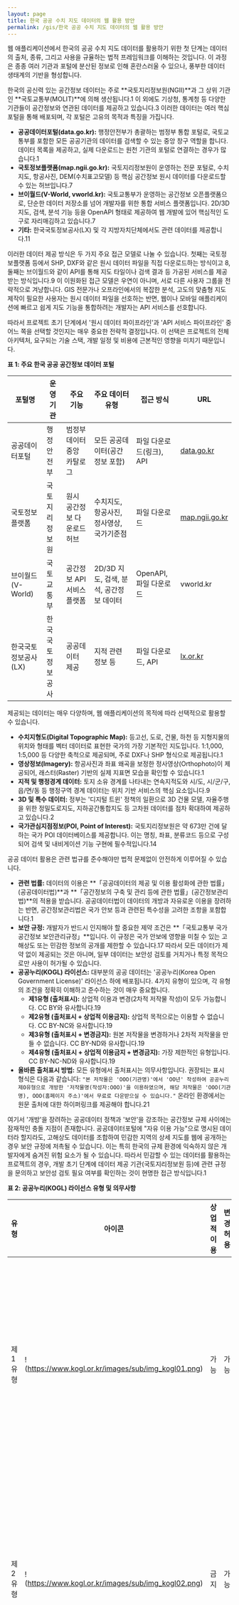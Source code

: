 ```yaml
---
layout: page
title: 한국 공공 수치 지도 데이터의 웹 활용 방안
permalink: /gis/한국 공공 수치 지도 데이터의 웹 활용 방안
---
```



웹 애플리케이션에서 한국의 공공 수치 지도 데이터를 활용하기 위한 첫 단계는 데이터의 출처, 종류, 그리고 사용을 규율하는 법적 프레임워크를 이해하는 것입니다. 이 과정은 종종 여러 기관과 포털에 분산된 정보로 인해 혼란스러울 수 있으나, 풍부한 데이터 생태계의 기반을 형성합니다.


한국의 공신력 있는 공간정보 데이터는 주로 **국토지리정보원(NGII)**과 그 상위 기관인 **국토교통부(MOLIT)**에 의해 생산됩니다.1 이 외에도 기상청, 통계청 등 다양한 기관들이 공간정보와 연관된 데이터를 제공하고 있습니다.3 이러한 데이터는 여러 핵심 포털을 통해 배포되며, 각 포털은 고유의 목적과 특징을 가집니다.

- **공공데이터포털(data.go.kr):** 행정안전부가 총괄하는 범정부 통합 포털로, 국토교통부를 포함한 모든 공공기관의 데이터를 검색할 수 있는 중앙 창구 역할을 합니다. 데이터 목록을 제공하고, 실제 다운로드는 원천 기관의 포털로 연결하는 경우가 많습니다.1
- **국토정보플랫폼(map.ngii.go.kr):** 국토지리정보원이 운영하는 전문 포털로, 수치지도, 항공사진, DEM(수치표고모델) 등 핵심 공간정보 원시 데이터를 다운로드할 수 있는 허브입니다.7
- **브이월드(V-World, vworld.kr):** 국토교통부가 운영하는 공간정보 오픈플랫폼으로, 단순한 데이터 저장소를 넘어 개발자를 위한 통합 서비스 플랫폼입니다. 2D/3D 지도, 검색, 분석 기능 등을 OpenAPI 형태로 제공하여 웹 개발에 있어 핵심적인 도구로 자리매김하고 있습니다.7
- **기타:** 한국국토정보공사(LX) 및 각 지방자치단체에서도 관련 데이터를 제공합니다.11

이러한 데이터 제공 방식은 두 가지 주요 접근 모델로 나눌 수 있습니다. 첫째는 국토정보플랫폼 등에서 SHP, DXF와 같은 원시 데이터 파일을 직접 다운로드하는 방식이고 8, 둘째는 브이월드와 같이 API를 통해 지도 타일이나 검색 결과 등 가공된 서비스를 제공받는 방식입니다.9 이 이원화된 접근 모델은 우연이 아니며, 서로 다른 사용자 그룹을 전략적으로 겨냥합니다. GIS 전문가나 오프라인에서의 복잡한 분석, 고도의 맞춤형 지도 제작이 필요한 사용자는 원시 데이터 파일을 선호하는 반면, 웹이나 모바일 애플리케이션에 빠르고 쉽게 지도 기능을 통합하려는 개발자는 API 서비스를 선호합니다.

따라서 프로젝트 초기 단계에서 '원시 데이터 파이프라인'과 'API 서비스 파이프라인' 중 어느 쪽을 선택할 것인지는 매우 중요한 전략적 결정입니다. 이 선택은 프로젝트의 전체 아키텍처, 요구되는 기술 스택, 개발 일정 및 비용에 근본적인 영향을 미치기 때문입니다.

**표 1: 주요 한국 공공 공간정보 데이터 포털**

| 포털명               | 운영 기관        | 주요 기능                   | 주요 데이터 유형                         | 접근 방식                | URL                                     |
| -------------------- | ---------------- | --------------------------- | ---------------------------------------- | ------------------------ | --------------------------------------- |
| 공공데이터포털       | 행정안전부       | 범정부 데이터 중앙 카탈로그 | 모든 공공데이터(공간정보 포함)           | 파일 다운로드(링크), API | [data.go.kr](https://www.data.go.kr)    |
| 국토정보플랫폼       | 국토지리정보원   | 원시 공간정보 다운로드 허브 | 수치지도, 항공사진, 정사영상, 국가기준점 | 파일 다운로드            | [map.ngii.go.kr](http://map.ngii.go.kr) |
| 브이월드(V-World)    | 국토교통부       | 공간정보 API 서비스 플랫폼  | 2D/3D 지도, 검색, 분석, 공간정보 데이터  | OpenAPI, 파일 다운로드   | vworld.kr                               |
| 한국국토정보공사(LX) | 한국국토정보공사 | 공공데이터 제공             | 지적 관련 정보 등                        | 파일 다운로드, API       | [lx.or.kr](https://www.lx.or.kr)        |


제공되는 데이터는 매우 다양하며, 웹 애플리케이션의 목적에 따라 선택적으로 활용할 수 있습니다.

- **수치지형도(Digital Topographic Map):** 등고선, 도로, 건물, 하천 등 지형지물의 위치와 형태를 벡터 데이터로 표현한 국가의 가장 기본적인 지도입니다. 1:1,000, 1:5,000 등 다양한 축척으로 제공되며, 주로 DXF나 SHP 형식으로 제공됩니다.1
- **영상정보(Imagery):** 항공사진과 좌표 왜곡을 보정한 정사영상(Orthophoto)이 제공되어, 래스터(Raster) 기반의 실제 지표면 모습을 확인할 수 있습니다.1
- **지적 및 행정경계 데이터:** 토지 소유 경계를 나타내는 연속지적도와 시/도, 시/군/구, 읍/면/동 등 행정구역 경계 데이터는 위치 기반 서비스의 핵심 요소입니다.9
- **3D 및 특수 데이터:** 정부는 '디지털 트윈' 정책의 일환으로 3D 건물 모델, 자율주행을 위한 정밀도로지도, 지하공간통합지도 등 고차원 데이터를 점차 확대하여 제공하고 있습니다.2
- **국가관심지점정보(POI, Point of Interest):** 국토지리정보원은 약 673만 건에 달하는 국가 POI 데이터베이스를 제공합니다. 이는 명칭, 좌표, 분류코드 등으로 구성되어 검색 및 내비게이션 기능 구현에 필수적입니다.14


공공 데이터 활용은 관련 법규를 준수해야만 법적 문제없이 안전하게 이루어질 수 있습니다.

- **관련 법률:** 데이터의 이용은 **「공공데이터의 제공 및 이용 활성화에 관한 법률」(공공데이터법)**과 **「공간정보의 구축 및 관리 등에 관한 법률」(공간정보관리법)**의 적용을 받습니다. 공공데이터법이 데이터의 개방과 자유로운 이용을 장려하는 반면, 공간정보관리법은 국가 안보 등과 관련된 특수성을 고려한 조항을 포함합니다.1
- **보안 규정:** 개발자가 반드시 인지해야 할 중요한 제약 조건은 **「국토교통부 국가공간정보 보안관리규정」**입니다. 이 규정은 국가 안보에 영향을 미칠 수 있는 고해상도 또는 민감한 정보의 공개를 제한할 수 있습니다.17 따라서 모든 데이터가 제약 없이 제공되는 것은 아니며, 일부 데이터는 보안성 검토를 거치거나 특정 목적으로만 사용이 허가될 수 있습니다.
- **공공누리(KOGL) 라이선스:** 대부분의 공공 데이터는 '공공누리(Korea Open Government License)' 라이선스 하에 배포됩니다. 4가지 유형이 있으며, 각 유형의 조건을 정확히 이해하고 준수하는 것이 매우 중요합니다.
  - **제1유형 (출처표시):** 상업적 이용과 변경(2차적 저작물 작성)이 모두 가능합니다. CC BY와 유사합니다.19
  - **제2유형 (출처표시 + 상업적 이용금지):** 상업적 목적으로는 이용할 수 없습니다. CC BY-NC와 유사합니다.19
  - **제3유형 (출처표시 + 변경금지):** 원본 저작물을 변경하거나 2차적 저작물을 만들 수 없습니다. CC BY-ND와 유사합니다.19
  - **제4유형 (출처표시 + 상업적 이용금지 + 변경금지):** 가장 제한적인 유형입니다. CC BY-NC-ND와 유사합니다.19
- **올바른 출처표시 방법:** 모든 유형에서 출처표시는 의무사항입니다. 권장되는 표시 형식은 다음과 같습니다: `"본 저작물은 'OOO(기관명)'에서 'OO년' 작성하여 공공누리 제O유형으로 개방한 '저작물명(작성자:OOO)'을 이용하였으며, 해당 저작물은 'OOO(기관명), OOO(홈페이지 주소)'에서 무료로 다운받으실 수 있습니다."` 온라인 환경에서는 원문 출처에 대한 하이퍼링크를 제공해야 합니다.21

여기서 '개방'을 장려하는 공공데이터 정책과 '보안'을 강조하는 공간정보 규제 사이에는 잠재적인 충돌 지점이 존재합니다. 공공데이터포털에 "자유 이용 가능"으로 명시된 데이터라 할지라도, 고해상도 데이터를 조합하여 민감한 지역의 상세 지도를 웹에 공개하는 경우 보안 규정에 저촉될 수 있습니다. 이는 특히 한국의 규제 환경에 익숙하지 않은 개발자에게 숨겨진 위험 요소가 될 수 있습니다. 따라서 민감할 수 있는 데이터를 활용하는 프로젝트의 경우, 개발 초기 단계에 데이터 제공 기관(국토지리정보원 등)에 관련 규정을 문의하고 보안성 검토 필요 여부를 확인하는 것이 현명한 접근 방식입니다.1

**표 2: 공공누리(KOGL) 라이선스 유형 및 의무사항**

| 유형    | 아이콘                                              | 상업적 이용 | 변경 허용 | 핵심 의무                         | 출처표시 예시                                                |
| ------- | --------------------------------------------------- | ----------- | --------- | --------------------------------- | ------------------------------------------------------------ |
| 제1유형 | !(https://www.kogl.or.kr/images/sub/img_kogl01.png) | 가능        | 가능      | 출처표시                          | "본 저작물은 '국토교통부'에서 '2023년' 작성하여 공공누리 제1유형으로 개방한 '수치지형도'를 이용하였으며..." |
| 제2유형 | !(https://www.kogl.or.kr/images/sub/img_kogl02.png) | 금지        | 가능      | 출처표시, 비상업적 이용           | "본 저작물은 '국토교통부'에서 '2023년' 작성하여 공공누리 제2유형으로 개방한 '수치지형도'를 이용하였으며..." |
| 제3유형 | !(https://www.kogl.or.kr/images/sub/img_kogl03.png) | 가능        | 금지      | 출처표시, 변경금지                | "본 저작물은 '국토교통부'에서 '2023년' 작성하여 공공누리 제3유형으로 개방한 '수치지형도'를 이용하였으며..." |
| 제4유형 | !(https://www.kogl.or.kr/images/sub/img_kogl04.png) | 금지        | 금지      | 출처표시, 비상업적 이용, 변경금지 | "본 저작물은 '국토교통부'에서 '2023년' 작성하여 공공누리 제4유형으로 개방한 '수치지형도'를 이용하였으며..." |


원시 공공 데이터를 웹 환경에서 사용하기 위해서는 반드시 기술적인 데이터 처리 과정을 거쳐야 합니다. 이 장에서는 이론적 개념부터 실제 도구를 사용한 작업 흐름까지, 필수적인 데이터 처리 단계를 상세히 설명합니다.


- **데이터 형식(Data Formats):** 앞서 언급했듯이, 원본 데이터는 주로 GIS/CAD 전용 형식인 **SHP**나 **DXF**로 제공됩니다.12 현대적인 웹 매핑 환경에서 목표로 하는 형식은 자바스크립트 환경에 네이티브한 텍스트 기반 형식인 

  **GeoJSON**입니다. 더 나아가 고성능 애플리케이션에서는 이 GeoJSON을 기반으로 **벡터 타일(Vector Tiles)**(예: MBTiles, PMTiles 형식)을 생성합니다.24

- **좌표 참조 시스템(CRS, Coordinate Reference System):** 이는 웹 지도 개발에서 가장 중요하고 숙달해야 할 기술적 개념입니다.

  - **원본 좌표계:** 한국의 공공 데이터는 대부분 횡단 메르카토르(TM, Transverse Mercator) 도법과 GRS80 타원체를 기반으로 하는 투영 좌표계를 사용합니다. **EPSG:5186**(Korea 2000 / Central Belt 2010), **EPSG:5179**(UTM-K) 등이 대표적이며, 이 좌표계들은 특정 원점으로부터 미터(meter) 단위로 거리를 측정합니다.27
  - **목표 좌표계:** 웹 매핑의 전 세계 표준은 지리 좌표계인 **WGS84 (EPSG:4326)**입니다. 이 시스템은 위도(latitude)와 경도(longitude)를 도(degree) 단위로 사용합니다.30

이 두 좌표계의 차이는 초보 개발자들이 흔히 빠지는 치명적인 함정을 만듭니다. 한국 좌표계의 X, Y 좌표(예: X=200000, Y=500000)는 미터 단위의 거리 값이지만, 이를 위도/경도 값으로 착각하고 그대로 사용하는 것입니다. 예를 들어, 개발자가 SHP 파일을 GeoJSON으로 변환했을 때, 파일 내 좌표는 여전히 `   `과 같이 원본 좌표계로 남아있을 수 있습니다. 이 GeoJSON을 WGS84 좌표를 기대하는 Leaflet이나 OpenLayers 같은 라이브러리에 로드하면, 라이브러리는 이 값을 `경도=200000`, `위도=500000`으로 해석합니다. 이는 유효한 위경도 범위를 한참 벗어나는 값이므로, 데이터는 지도에 전혀 표시되지 않거나 아프리카 연안의 (0,0) 지점 같은 엉뚱한 곳에 나타나게 됩니다.

결론적으로, 한 좌표계에서 다른 좌표계로 좌표를 변환하는 **재투영(Reprojection)** 과정은 선택이 아닌 **필수적인** 단계입니다. 이 과정을 누락하면 이후의 모든 작업이 의미를 잃게 되므로, 반드시 거쳐야 합니다.


이 절에서는 데이터 변환 및 재투영을 위한 실용적이고 단계적인 가이드를 제공합니다.


QGIS는 시각적 확인과 변환 작업에 이상적인 강력한 오픈소스 데스크톱 GIS 프로그램입니다.

1. SHP 파일을 QGIS에 로드합니다. 이때 `.shp`, `.shx`, `.dbf`, `.prj` 등 관련 파일들이 모두 같은 폴더에 있어야 합니다.24
2. QGIS는 보통 `.prj` 파일을 통해 원본 좌표계를 자동으로 인식합니다. 레이어 속성에서 이를 확인합니다.
3. 레이어 목록에서 해당 레이어를 우클릭한 후 "내보내기(Export)" > "객체를 다른 이름으로 저장(Save Features As...)"을 선택합니다.
4. 대화상자에서 포맷을 "GeoJSON"으로 설정합니다.
5. 가장 중요한 단계로, "좌표계(CRS)" 드롭다운 메뉴에서 **"EPSG:4326 - WGS 84"**를 선택합니다.
6. 파일을 저장하면 재투영된 GeoJSON 파일이 생성됩니다.24

이 방식은 직관적이고 시각적이어서 일회성 변환이나 데이터 탐색에 유리하지만, 자동화된 파이프라인을 구축하기에는 적합하지 않습니다.


GDAL(Geospatial Data Abstraction Library)과 그 벡터 처리 구성요소인 OGR은 공간정보 데이터 변환을 위한 산업 표준 커맨드 라인 도구입니다. 핵심 유틸리티는 `ogr2ogr`입니다.

- **핵심 명령어:**

  ```Bash
  ogr2ogr -f GeoJSON -t_srs EPSG:4326 output.geojson input.shp
  ```
  
- **명령어 분석:**

  - `ogr2ogr`: 변환 유틸리티를 호출합니다.34
  - `-f GeoJSON`: 출력 포맷을 GeoJSON으로 지정합니다.34
  - `-t_srs EPSG:4326`: **목표 좌표 참조 시스템(target SRS)**을 지정하여 데이터를 WGS84로 재투영합니다. 이 부분이 가장 중요합니다.34
  - `output.geojson`: 생성될 결과 파일명입니다.
  - `input.shp`: 원본 SHP 파일명입니다.

이 방식은 학습 곡선이 가파르지만, 스크립트화가 가능하여 대용량 파일을 처리하거나 자동화된 데이터 처리 파이프라인을 구축하는 데 필수적입니다.

**표 4: 데이터 변환 도구 비교**

| 도구          | 유형    | 주요 특징                                            | 사용 편의성 | 최적 사용 사례                                       |
| ------------- | ------- | ---------------------------------------------------- | ----------- | ---------------------------------------------------- |
| QGIS          | GUI     | 시각적 인터페이스, 다양한 분석 기능, 플러그인 생태계 | 높음        | 데이터 탐색, 시각화, 일회성 수동 변환 24             |
| GDAL/OGR2OGR  | CLI     | 강력한 변환 기능, 스크립트화 가능, 다양한 포맷 지원  | 낮음        | 자동화된 배치 처리, 대용량 데이터 변환, 서버 환경 34 |
| Mapshaper     | Web/CLI | 빠른 도형 단순화, 위상 보존, 대화형 인터페이스       | 중간        | 파일 용량 축소, 웹 기반의 빠른 변환 및 미리보기 36   |
| 온라인 변환기 | Web     | 설치 불필요, 간단한 파일 변환                        | 매우 높음   | 작고 민감하지 않은 데이터의 빠른 변환 33             |


- **문제점:** 고해상도의 원시 공간정보 데이터는 수백만 개의 정점(vertex)을 포함할 수 있어 파일 크기가 매우 큽니다. 수백 메가바이트(MB) 혹은 기가바이트(GB)에 달하는 GeoJSON 파일을 웹 브라우저에 직접 로드하면 브라우저가 멈추거나 충돌하게 됩니다.38
- **해결책:** **도형 단순화(Geometric Simplification)** 또는 일반화(Generalization) 기법을 사용합니다. 이는 폴리곤이나 라인의 본질적인 형태는 유지하면서 정점의 수를 줄이는 과정입니다.
- **도구:**
  - **Mapshaper:** 도형 단순화를 위한 최고의 도구 중 하나로, 웹 앱과 커맨드 라인 유틸리티로 모두 제공됩니다. 시각적으로 우수한 Visvalingam-Whyatt 같은 알고리즘을 사용합니다.36
  - **QGIS:** "벡터" > "도형 도구" > "단순화" 메뉴를 통해 내장된 단순화 기능을 제공합니다.24
  - **Tippecanoe:** 벡터 타일 생성 과정에서 동적으로 단순화 옵션을 적용할 수 있습니다 (예: `--simplification=10`).40

단순화는 일회성 작업이 아닙니다. 최적의 단순화 수준은 지도의 축척(zoom level)에 따라 달라집니다. 전 세계를 보여주는 지도(zoom level 0)에서는 국가 경계가 매우 단순해야 하지만, 특정 거리를 보여주는 지도(zoom level 16)에서는 매우 상세한 데이터가 필요합니다. 이는 하나의 거대하고 상세한 파일을 로드하는 대신, 현재 화면에 맞는 작고 미리 단순화된 데이터 조각(타일)을 로드하는 벡터 타일의 핵심 원리와 직결됩니다.39 따라서 단순화는 단순히 파일 크기를 줄이는 기술을 넘어, 다중 축척을 지원하는 고성능 웹 지도를 가능하게 하는 근본적인 개념이며, 4장에서 다룰 벡터 타일로 넘어가는 개념적 다리 역할을 합니다.


이 장에서는 처리된 데이터를 소비하여 상호작용 가능한 웹 지도 애플리케이션을 구축하는 클라이언트 측 기술에 초점을 맞춥니다.


브이월드는 정부가 공간정보를 서비스 형태로 제공하기 위해 운영하는 대표 플랫폼입니다. OpenLayers를 기반으로 구축되었으며, 포괄적인 API 스위트를 제공합니다.9

- **API 키 발급:** 모든 브이월드 API를 사용하려면 브이월드 개발자 포털에서 회원가입 후 인증키를 발급받아야 합니다.43

- **주요 API 카테고리:**

  - **2D 지도 API:** WMTS(Web Map Tile Service)와 같은 표준을 통해 위성, 일반, 하이브리드 등 타일 형태의 배경지도를 제공합니다. 이는 모든 지도의 기초가 됩니다.44 핵심 URL 구조는 `http://api.vworld.kr/req/wmts/1.0.0/{key}/{layer}/{tileMatrix}/{tileRow}/{tileCol}.{tileType}` 형태를 띱니다.

  - **검색 API (지오코딩):** 주소(도로명, 지번)를 좌표(X, Y)로 변환하거나, 좌표를 주소로 변환(역지오코딩)하는 기능을 제공합니다. 검색 기능 구현에 필수적입니다.47

  - **데이터 API (WMS/WFS):** 연속지적도와 같은 벡터 데이터 레이어에 WMS(Web Map Service), WFS(Web Feature Service) 표준을 통해 직접 접근할 수 있게 해줍니다. 이를 통해 동적인 데이터 중첩(overlay)이 가능합니다.48

  - **3D 및 분석 API:** 브이월드는 디지털 트윈 정책에 발맞춰 3D 지도와 건물 가시권, 경사도 분석, 시뮬레이션 등 고급 분석 기능을 적극적으로 확충하고 있습니다.9

브이월드의 API는 두 가지 방식으로 활용될 수 있습니다. 첫째, 브이월드의 배경지도와 데이터 레이어만을 사용하여 모든 것을 해결하는 '올인원 솔루션'으로 사용하는 것입니다.42 둘째, 브이월드에서는 배경지도만 가져오고, 그 위에 2장에서 설명한 '원시 데이터 파이프라인'을 통해 직접 가공한 데이터(GeoJSON 또는 벡터 타일)를 중첩시키는 '보완적 서비스'로 사용하는 것입니다.

이는 개발자에게 유연성을 제공하지만, 동시에 아키텍처의 복잡성을 증가시킬 수 있습니다. 따라서 프로젝트의 요구사항에 따라 적절한 아키텍처를 선택하는 것이 중요합니다. 간단한 애플리케이션은 전적으로 브이월드 API에 의존하는 것이 효율적일 수 있으며, 고도로 맞춤화된 데이터 시각화가 필요한 경우에는 후자의 하이브리드 접근 방식이 더 적합할 것입니다.


자바스크립트 매핑 라이브러리의 선택은 프론트엔드 아키텍처의 핵심 결정 사항입니다. 대표적인 오픈소스 라이브러리는 Leaflet, OpenLayers, 그리고 Mapbox GL JS(현재는 MapLibre GL JS로 분기)입니다.

- **Leaflet:** 가볍고, 단순하며, 모바일 친화적인 라이브러리로 방대한 플러그인 생태계를 자랑합니다. 래스터 타일과 간단한 벡터 오버레이를 사용하는 직관적인 지도에 매우 적합하지만, "완전한 기능을 갖춘 웹 기반 GIS를 지향하지는 않습니다".52
- **OpenLayers:** "브라우저 안의 GIS"라 불릴 만큼 강력하고 기능이 풍부한 라이브러리입니다. 다양한 좌표계와 WMS, WFS 같은 OGC 표준을 내장 지원합니다. Leaflet보다 복잡하지만, 까다로운 GIS 애플리케이션을 구축하는 데 더 많은 기능을 제공합니다. 브이월드 API 자체가 OpenLayers 기반이므로, 브이월드 중심의 프로젝트와 궁합이 잘 맞습니다.13
- **Mapbox GL JS / MapLibre GL JS:** WebGL을 사용하여 벡터 타일을 렌더링하는 데 특화되어 있습니다. 타의 추종을 불허하는 지도 스타일링 유연성과 부드러운 상호작용 경험을 제공합니다. Mapbox GL JS v2부터는 상용 라이선스로 변경되어, 많은 신규 프로젝트에서는 오픈소스 포크인 **MapLibre GL JS**를 선호하는 추세입니다.54

**표 3: 웹 매핑 라이브러리 비교**

| 라이브러리         | 핵심 철학       | 사용 편의성 | 주요 강점                                           | 주요 약점                                         | 벡터 타일 지원     | 최적 사용 사례                             |
| ------------------ | --------------- | ----------- | --------------------------------------------------- | ------------------------------------------------- | ------------------ | ------------------------------------------ |
| **Leaflet**        | "단순함"        | 매우 높음   | 가벼움, 방대한 플러그인, 빠른 학습 곡선             | 핵심 기능 제한적, 복잡한 GIS 기능은 플러그인 의존 | 플러그인 통해 가능 | 간단한 지도, 모바일 웹, 빠른 프로토타이핑  |
| **OpenLayers**     | "강력함"        | 중간        | 다양한 좌표계/OGC 표준 내장 지원, 풍부한 기능       | 상대적으로 무겁고 복잡함, 가파른 학습 곡선        | 네이티브 지원      | 복잡한 GIS 기능이 필요한 전문 애플리케이션 |
| **MapLibre GL JS** | "성능과 스타일" | 중간        | WebGL 기반 고성능 벡터 타일 렌더링, 유연한 스타일링 | 래스터 타일 기능 제한적, Leaflet보다 복잡         | 핵심 기능          | 고도로 상호작용적이고 미려한 벡터 지도     |


지금까지 논의된 개념들을 종합하여 일반적인 웹 지도 애플리케이션의 참조 아키텍처를 제시할 수 있습니다.

1. **데이터 소스:** 국토지리정보원, 국토교통부 포털에서 원시 데이터(SHP 등)를 획득합니다.
2. **처리 계층 (서버):** GDAL/OGR2OGR과 Mapshaper/Tippecanoe를 사용한 스크립트 파이프라인을 구축하여 데이터를 변환, 재투영, 단순화, 타일링합니다.
3. **데이터 저장소:** 결과물인 GeoJSON 또는 MBTiles/PMTiles 파일을 파일 서버나 Amazon S3와 같은 클라우드 스토리지에 저장합니다.
4. **서비스 계층 (서버):** 정적 타일 파일을 제공하는 간단한 웹 서버나, 동적으로 타일을 제공하는 타일 서버(예: `tileserver-gl`)를 운영합니다.
5. **클라이언트 계층 (브라우저):** 웹 매핑 라이브러리(Leaflet, OpenLayers, MapLibre 등)를 사용하여 브이월드에서 배경지도를 가져오고, 자체 서비스 계층에서 주제도 데이터를 가져와 중첩하여 사용자에게 보여줍니다.


이 장에서는 기본을 넘어 대용량 데이터의 성능 최적화와 이 분야의 미래를 형성할 정책적 맥락에 대해 심도 있게 다룹니다.


- **문제의 재조명:** 38에서 지적했듯이, 크고 복잡한 GeoJSON 파일을 웹에서 시각화하는 것은 현실적으로 불가능합니다. 이에 대한 해결책이 바로 벡터 타일입니다.

- **벡터 타일이란?** 서버에서 미리 렌더링된 지도 이미지(래스터 타일)를 전송하는 대신, 기하학적 데이터 자체를 작은 사각형 타일 단위로 패키징한 것입니다. 렌더링은 클라이언트(브라우저)에서 직접 수행되므로, 동적인 스타일 변경, 회전, 부드러운 확대/축소가 가능해집니다.25

- **Tippecanoe 워크플로우:**

  1. **입력:** 하나 이상의 GeoJSON 파일 (EPSG:4326으로 재투영된 상태).

  2. **도구:** Mapbox/Felt에서 개발한 커맨드 라인 유틸리티 Tippecanoe.25

  3. **명령어 예시:**

     ```Bash
     tippecanoe -o output.mbtiles -Z5 -z12 --force input.geojson
     ```
     
  4. **명령어 분석:**

     - `-o output.mbtiles`: 결과 파일을 지정합니다. MBTiles는 모든 타일을 담고 있는 SQLite 데이터베이스 형식입니다.58 최근에는 클라우드 스토리지에 최적화된 단일 파일 형식인 PMTiles도 대안으로 주목받고 있습니다.25
     - `-Z5 -z12`: 타일을 생성할 최소(minzoom) 및 최대(maxzoom) 축척 레벨을 지정합니다.41
     - `--force`: 기존 출력 파일이 있으면 덮어씁니다.57
     - Tippecanoe는 이 외에도 단순화, 속성 처리, 레이어 병합 등 다양한 옵션을 제공합니다.26
  
- **벡터 타일 서비스:** 생성된 MBTiles 파일은 `tileserver-gl`과 같은 타일 서버를 통해 서비스하거나, 타일을 개별 파일로 추출하여 정적 웹 서버에서 제공할 수 있습니다.40

전국의 모든 건물, 모든 도로와 같은 대규모 벡터 데이터를 웹에서 보여주고자 하는 애플리케이션에게 벡터 타일 파이프라인은 '고급' 또는 '선택' 사항이 아닙니다. 이는 수용 가능한 성능을 달성하기 위한 유일하고 필연적인 경로입니다. 래스터 타일보다 파일 크기가 작고, 클라이언트 측에서 스타일링이 가능하며, 상호작용성이 뛰어나기 때문에 25, 대규모 공공 데이터를 활용하려는 개발자는 프로젝트 초기부터 벡터 타일 기반의 아키텍처를 설계하는 것이 강력히 권장됩니다.


- **개념:** '디지털 트윈 국토'는 국토 전체를 가상의 3D 공간에 복제하는 것을 목표로 하는 정부의 핵심 이니셔티브입니다. 이 디지털 트윈은 공간정보에 실시간 사물인터넷(IoT) 센서 데이터, 행정 기록, 시뮬레이션 기능 등을 통합하여 도시 계획, 재난 관리, 도심항공교통(UAM), 로봇과 같은 신산업 분야에서 고도의 분석, 예측, 의사결정을 가능하게 합니다.18
- **브이월드에 미치는 영향:** 브이월드는 이 비전을 실현하는 중앙 플랫폼입니다. 더 많은 3D 데이터, 강화된 시뮬레이션 및 분석 기능, 대용량 데이터를 처리하기 위한 클라우드 네이티브 아키텍처로 적극적인 고도화가 진행 중입니다.9
- **데이터 가용성에 미치는 영향:** 이 이니셔티브는 고품질의 표준화된 3D 공간정보(건물, 지형 등)의 생산과 공개를 촉진하고, 실시간 교통, 기상 등 다양한 이종 데이터의 통합을 가속화하고 있습니다.16

디지털 트윈 이니셔티브는 정부의 역할이 정적인 데이터 파일을 제공하는 '데이터 제공자'에서, 정교하고 동적인 서비스를 제공하는 '서비스형 플랫폼(PaaS, Platform-as-a-Service)'으로 전환되고 있음을 시사합니다. 과거에는 원시 데이터를 제공하는 데 그쳤다면, 이제는 브이월드라는 '작업장'과 API, 시뮬레이션이라는 '도구'를 함께 제공하여 개발자가 더 높은 가치를 창출할 수 있도록 지원하는 방향으로 나아가고 있습니다. 따라서 개발자들은 미래의 가장 가치 있는 '데이터'가 다운로드 가능한 파일이 아닌, 브이월드 플랫폼을 통해 접근 가능한 API 서비스와 분석 결과물이 될 것임을 예측하고, 이러한 플랫폼 서비스를 활용하는 방향으로 장기적인 전략을 수립해야 합니다.


**공간정보산업진흥원**이 제시한 기술 로드맵은 이 분야의 미래 방향성을 명확히 보여줍니다.

- **핵심 R&D 분야:**
  - **AI 기반 자동화:** 인공지능을 활용한 3D 데이터 자동 생성, 변화 탐지, 품질 관리 기술.62
  - **차세대 플랫폼:** 실시간 데이터와 시뮬레이션을 처리할 수 있는 개방형 클라우드 기반 플랫폼 구축.62
  - **데이터 융합:** 공간정보, 행정, IoT, BIM 등 이종 데이터를 자동으로 연계하고 융합하는 기술.18
  - **고정밀 측위:** 자율주행 시스템 지원을 위해 실내외 위치 정확도를 센티미터 수준으로 향상시키는 기술.18

이러한 로드맵은 디지털 트윈 이니셔티브의 경향을 뒷받침하며, 미래의 공간정보가 더욱 자동화되고, 통합적이며, 실시간성과 정밀성을 갖추게 될 것임을 예고합니다.



본 보고서는 한국의 공공 수치 지도 데이터를 웹에서 활용하는 과정에서 마주하는 주요 과제(분산된 포털, 필수적인 좌표계 변환, 대용량 데이터 처리)와 기회(풍부한 데이터, 강력한 브이월드 플랫폼, 디지털 트윈을 통한 정부의 강력한 지원)를 분석했습니다. 성공적인 웹 애플리케이션 개발을 위해서는 이러한 특성을 이해하고 체계적인 기술 파이프라인을 구축하는 것이 중요합니다.


1. **파이프라인을 현명하게 선택하라:** 프로젝트 초기에 '원시 데이터 파이프라인'의 유연성이 필요한지, 'API 서비스 파이프라인'의 신속성을 활용할 수 있는지 명확히 평가해야 합니다. 본문에서 제시된 참조 아키텍처를 가이드로 삼으십시오.
2. **좌표계 변환을 마스터하라:** 좌표계 재투영(EPSG:51XX -->> EPSG:4326)을 가장 중요하고 선행되어야 할 기술적 단계로 간주해야 합니다. 신뢰성 있고 스크립트화 가능한 변환을 위해 GDAL/OGR2OGR 사용을 적극 권장합니다.
3. **확장성을 위해 벡터 타일을 채택하라:** 크고 복잡한 벡터 데이터셋을 시각화하는 모든 애플리케이션은 초기 설계부터 벡터 타일 워크플로우를 중심으로 아키텍처를 구성해야 합니다. 타일 생성에는 Tippecanoe를, 고성능 렌더링에는 MapLibre GL JS를 사용하는 것이 현재의 표준입니다.
4. **라이선스를 엄격히 준수하라:** 사용하는 모든 데이터셋의 공공누리(KOGL) 유형을 면밀히 확인하고, 법적 문제를 피하기 위해 요구되는 출처표시 의무를 정확하게 이행해야 합니다.
5. **디지털 트윈의 흐름에 맞춰라:** 브이월드 플랫폼의 진화 과정을 지속적으로 주시해야 합니다. 가장 중요한 혁신이 일어날 분야인 만큼, 향후 브이월드의 고급 3D 및 분석 API와의 통합을 염두에 두고 애플리케이션을 계획하십시오.


1. 공공데이터 개방 - 국토지리정보원, accessed July 6, 2025, https://www.ngii.go.kr/kor/content.do?sq=77
2. 알림 - 국토교통부 데이터 통합 채널, accessed July 6, 2025, https://data.molit.go.kr/support/system-org/41
3. 기상청 API허브, accessed July 6, 2025, https://apihub.kma.go.kr/
4. 공공데이터제공목록 | 공공데이터개방 | 정보공개 - 통계청, accessed July 6, 2025, https://kostat.go.kr/menu.es?mid=a10106020000
5. 공공데이터포털, accessed July 6, 2025, https://www.data.go.kr/
6. 공공데이터제공 | 공공데이터개방 | 정보공개 - 통계청, accessed July 6, 2025, https://kostat.go.kr/menu.es?mid=a10106010000
7. 공간정보 - 국토교통부 네트워크에 오신 것을 환영합니다., accessed July 6, 2025, https://www.molit.go.kr/network/network.jsp?a=3&b=1
8. 국토정보플랫폼 - 국토지리정보원, accessed July 6, 2025, https://www.ngii.go.kr/kor/content.do?sq=237
9. 7월 1일부터 브이월드 2단계 고도화 서비스 : 스마트시티 종합포털 ..., accessed July 6, 2025, [https://smartcity.go.kr/2024/07/01/7%EC%9B%94-1%EC%9D%BC%EB%B6%80%ED%84%B0-%EB%B8%8C%EC%9D%B4%EC%9B%94%EB%93%9C-2%EB%8B%A8%EA%B3%84-%EA%B3%A0%EB%8F%84%ED%99%94-%EC%84%9C%EB%B9%84%EC%8A%A4/](https://smartcity.go.kr/2024/07/01/7월-1일부터-브이월드-2단계-고도화-서비스/)
10. 브이월드는 대국민 지도서비스 입니다. - 공간정보산업진흥원, accessed July 6, 2025, http://www.spacen.or.kr/vworld_mgm/business_info.do
11. 공공데이터제공 - LX 한국국토정보공사, accessed July 6, 2025, https://www.lx.or.kr/kor/sub07_05.do
12. 국토교통부_수치지형도_20180420 | 공공데이터포털, accessed July 6, 2025, https://www.data.go.kr/data/3049889/fileData.do?recommendDataYn=Y
13. 국토교통부_2D 지도 API - 공공데이터포털, accessed July 6, 2025, https://www.data.go.kr/data/3052419/openapi.do?recommendDataYn=Y
14. 인터넷 지도 (바로e맵) - 국토지리정보원, accessed July 6, 2025, https://www.ngii.go.kr/kor/content.do?sq=208
15. PublicDataReader/assets/docs/vworld/VworldData.md at main - GitHub, accessed July 6, 2025, https://github.com/WooilJeong/PublicDataReader/blob/main/assets/docs/vworld/VworldData.md
16. '25년, 5,800억 원 규모 공간정보 정책사업 "공간정보 인공지능(AI) 적용, 트윈국토 조기실현" : 스마트시티 종합포털 - SMART CITY KOREA, accessed July 6, 2025, [https://smartcity.go.kr/2025/05/02/25%EB%85%84-5800%EC%96%B5-%EC%9B%90-%EA%B7%9C%EB%AA%A8-%EA%B3%B5%EA%B0%84%EC%A0%95%EB%B3%B4-%EC%A0%95%EC%B1%85%EC%82%AC%EC%97%85-%EA%B3%B5%EA%B0%84%EC%A0%95%EB%B3%B4-%EC%9D%B8/](https://smartcity.go.kr/2025/05/02/25년-5800억-원-규모-공간정보-정책사업-공간정보-인/)
17. 국토지리정보원 공간정보 공급 규정, accessed July 6, 2025, https://www.ngii.go.kr/other/file_down.do?sq=65915
18. 국가 디지털트윈 구축으로 디지털플랫폼 정부 실현한다 - KDI 경제교육, accessed July 6, 2025, https://eiec.kdi.re.kr/policy/callDownload.do?num=239959&filenum=1&dtime=20241101170443
19. 공공누리 유형 안내 - 한국저작권위원회, accessed July 6, 2025, https://www.copyright.or.kr/gov/nuri/guide/index.do
20. 공공누리 - 나무위키, accessed July 6, 2025, [https://namu.wiki/w/%EA%B3%B5%EA%B3%B5%EB%88%84%EB%A6%AC](https://namu.wiki/w/공공누리)
21. 제1유형 및 조건 < 공공누리유형안내 < 공공누리 < 정보공개 - 보건복지부, accessed July 6, 2025, https://www.mohw.go.kr/menu.es?mid=a10103020100
22. 교육부 > 정보/법령 > 공공누리 > 공공누리 유형안내, accessed July 6, 2025, https://www.moe.go.kr/sub/infoRenewal.do?page=040604&m=041102&s=moe
23. 정책소통 - 홍보물 - 콘텐츠/저작권/미디어 - 저작권의 모든 것 - 궁금한 사항을 알아보자 - 공공누리 | 문화체육관광부, accessed July 6, 2025, https://www.mcst.go.kr/kor/s_policy/copyright/question/question17.jsp
24. QGIS로 shp파일을 geoJson으로 변경하기, accessed July 6, 2025, [https://iron-jin.tistory.com/entry/QGIS%EB%A1%9C-shp%ED%8C%8C%EC%9D%BC%EC%9D%84-geoJson%EC%9C%BC%EB%A1%9C-%EB%B3%80%EA%B2%BD%ED%95%98%EA%B8%B0](https://iron-jin.tistory.com/entry/QGIS로-shp파일을-geoJson으로-변경하기)
25. Creating Vector PMTiles with Tippecanoe | bert, accessed July 6, 2025, https://bertt.wordpress.com/2023/01/06/creating-vector-pmtiles-with-tippecanoe/
26. Custom vector tiles from GeoJSON or Shapefile - OpenMapTiles, accessed July 6, 2025, https://openmaptiles.org/docs/generate/custom-vector-from-shapefile-geojson/
27. 국가공간정보통합체계 - 국토교통부, accessed July 6, 2025, [https://www.molit.go.kr/LCMS/DWN.jsp?fold=law&fileName=%EA%B5%AD%EA%B0%80%EA%B3%B5%EA%B0%84%EC%A0%95%EB%B3%B4%ED%86%B5%ED%95%A9%EC%B2%B4%EA%B3%84_%EC%9A%B4%EC%98%81%EC%A7%80%EC%B9%A8_%EA%B0%9C%EC%A0%95.hwp](https://www.molit.go.kr/LCMS/DWN.jsp?fold=law&fileName=국가공간정보통합체계_운영지침_개정.hwp)
28. 한국 주요 좌표계 EPSG코드 및 proj4 인자 정리 - OSGeo 한국어지부, accessed July 6, 2025, https://www.osgeo.kr/17
29. [QGIS] 대용량 데이터 분석 시 작업속도 향상을 위한 공간인덱스 생성법, accessed July 6, 2025, https://xhaqhdl.tistory.com/37
30. 대한민국 법정구역 SHP 파일을 GeoJSON으로 변환하기 - 코딩하는 인사팀 - 티스토리, accessed July 6, 2025, [https://jgws.tistory.com/entry/%EB%8C%80%ED%95%9C%EB%AF%BC%EA%B5%AD-%EB%B2%95%EC%A0%95%EA%B5%AC%EC%97%AD-SHP-%ED%8C%8C%EC%9D%BC%EC%9D%84-GeoJSON%EC%9C%BC%EB%A1%9C-%EB%B3%80%ED%99%98%ED%95%98%EA%B8%B0](https://jgws.tistory.com/entry/대한민국-법정구역-SHP-파일을-GeoJSON으로-변환하기)
31. [Openlayers 2] utm-k(EPSG:5179)에서 EPSG:4326로 좌표변환하기 - 신입사원 현재의 개발일기, accessed July 6, 2025, https://webdiv-diary.tistory.com/2
32. [지도 데이터 시각화] Part 1. Geo Data 와 Python - 하나씩 점을 찍어 나가며 - 티스토리, accessed July 6, 2025, https://dailyheumsi.tistory.com/141
33. [공간데이터분석] shp 파일을 geojson 파일로 변환하기 - velog, accessed July 6, 2025, [https://velog.io/@s0young/%EA%B3%B5%EA%B0%84%EB%8D%B0%EC%9D%B4%ED%84%B0%EB%B6%84%EC%84%9D-shp-%ED%8C%8C%EC%9D%BC%EC%9D%84-geojson-%ED%8C%8C%EC%9D%BC%EB%A1%9C-%EB%B3%80%ED%99%98%ED%95%98%EA%B8%B0](https://velog.io/@s0young/공간데이터분석-shp-파일을-geojson-파일로-변환하기)
34. Ogr2ogr Basics Cheat Sheet - July 6, 2025 - Mapscaping.com, accessed July 6, 2025, https://mapscaping.com/ogr2ogr-basics-cheat-sheet/
35. Using ogr2ogr to convert data between GeoJSON, PostGIS and Shapefile - morphocode, accessed July 6, 2025, https://morphocode.com/using-ogr2ogr-convert-data-formats-geojson-postgis-esri-geodatabase-shapefiles/
36. 대한민국 행정구역(SHP) GeoJSON 으로 변환하는 법 - Life is a Beautiful Sport, accessed July 6, 2025, https://park9eon.com/how-to-convert-to-korea-shp-geojson/
37. Shapefile에서GeoJSON변환기, accessed July 6, 2025, https://products.aspose.app/gis/ko/conversion/shapefile-to-geojson
38. [지도 데이터 시각화] Part 3. Mapbox로 지도 데이터 시각화하기 - 하나씩 점을 찍어 나가며, accessed July 6, 2025, https://dailyheumsi.tistory.com/143
39. 벡터 타일 1 : 웹에서 대용량 공간 데이터 시각화하기 - VW LAB, accessed July 6, 2025, https://www.vw-lab.com/117
40. itsleeds/VectorTiles: Making Vector Tiles for Pleasure and Profit - GitHub, accessed July 6, 2025, https://github.com/ITSLeeds/VectorTiles
41. Creating vector tiles | Blog | OS - Ordnance Survey, accessed July 6, 2025, https://www.ordnancesurvey.co.uk/blog/creating-your-own-vector-tiles
42. IngIeoAndSpare/Vworld_example: 브이월드 예제 파일들을 ... - GitHub, accessed July 6, 2025, https://github.com/IngIeoAndSpare/Vworld_example
43. QGIS 실전 플러그인 개발 - (1) Vworld 검색 API 인증키 발급, accessed July 6, 2025, https://foss4g.tistory.com/2059
44. OpenLayers를 여행하는 개발자를 위한 안내서 - 11. VWorld 맵 만들기, accessed July 6, 2025, https://blog.itcode.dev/projects/2022/03/21/gis-guide-for-programmer-11
45. QGIS 3.4에서 Vworld 지도서비스 이용하기, accessed July 6, 2025, https://foss4g.tistory.com/1295
46. 국토교통부_3D모바일 API - 공공데이터포털, accessed July 6, 2025, https://www.data.go.kr/data/15140370/openapi.do?recommendDataYn=Y
47. vWorld.kr의 Open API를 이용한 Geocoding - EGTools - 티스토리, accessed July 6, 2025, https://egtools.tistory.com/entry/vWorldGeocoding
48. [2021 브이월드 Tech Day 세미나] 「V-World」 2D/3D 오픈API 활용 가이드ㆍ모델 소개, accessed July 6, 2025, https://www.youtube.com/watch?v=WCv49zdYm8o
49. [OpenLayers] WMS API 호출 with Vworld - 만태인억태인조태인 - 티스토리, accessed July 6, 2025, https://just-joat.tistory.com/11
50. 공간정보 오픈플랫폼 '브이월드'... 3단계 서비스 시작 - 매일건설신문, accessed July 6, 2025, http://www.mcnews.co.kr/83241
51. 지도 API 활용 - 2D 지도(기본지도로드) - 봉삼네, accessed July 6, 2025, https://rrbong515.tistory.com/35
52. Comparing Mapbox, Leaflet, and OpenLayers - Bac Ha Software ..., accessed July 6, 2025, https://bachasoftware.com/blog/insights-2/comparing-mapbox-openlayers-and-leaflet-30
53. Is it just me or is Leaflet in fact more user-friendly and more stable than both OpenLayers and MapLibre GL JS? : r/gis - Reddit, accessed July 6, 2025, https://www.reddit.com/r/gis/comments/17p3ovf/is_it_just_me_or_is_leaflet_in_fact_more/
54. [Library] 지도 관련 라이브러리 Leaflet.js - Bryce, accessed July 6, 2025, https://bryceyangs.github.io/study/2021/04/04/Library-Leaflet/
55. Map libraries popularity: Leaflet vs MapLibre GL vs OpenLayers - Geoapify, accessed July 6, 2025, https://www.geoapify.com/map-libraries-comparison-leaflet-vs-maplibre-gl-vs-openlayers-trends-and-statistics/
56. Detailed Comparison of MapLibre, Leaflet, and OpenLayers Contribution Growth - Medium, accessed July 6, 2025, https://medium.com/@limeira.felipe94/detailed-comparison-of-maplibre-leaflet-and-openlayers-contribution-growth-2d52cef235b2
57. mapbox/tippecanoe: Build vector tilesets from large collections of GeoJSON features. - GitHub, accessed July 6, 2025, https://github.com/mapbox/tippecanoe
58. Using Tippecanoe, Tileserver GL , and Leaflet to serve scale-independent (and really cool looking) Raster (or vector) tiles at higher level zooms | by Kenneth Chambers | Medium, accessed July 6, 2025, https://medium.com/@kennethchambers/using-tippecanoe-tileserver-gl-and-leaflet-to-serve-scale-independent-and-really-cool-looking-751368d821c7
59. 국토부, 디지털 트윈국토+AI로 예측설계 정책 구현 - 커넥트 데일리, accessed July 6, 2025, https://m.i-eumnews.net/a.html?uid=745&sc=sc1
60. 가상국토 구현을 위한 디지털트윈 정책방향 | 우수보고서 소개 | 연구원소식, accessed July 6, 2025, https://www.krihs.re.kr/issue/excellentView.do?seq=34778
61. 디지털 트윈국토 표준화한다 ... 건물/교통 등 데이터 연계한 국가표준 제정 - 보도자료 - 상세보기, accessed July 6, 2025, https://www.molit.go.kr/USR/NEWS/m_71/dtl.jsp?lcmspage=1&id=95090310
62. 4차 산업혁명시대 핵심 인프라, '공간정보' 기술개발 청사진 그린다 - 국토교통부, accessed July 6, 2025, [https://www.molit.go.kr/LCMS/DWN.jsp?fold=koreaNews/mobile/file&fileName=240903%28%EC%A1%B0%EA%B0%84%29_%EA%B3%B5%EA%B0%84%EC%A0%95%EB%B3%B4_%EA%B8%B0%EC%88%A0%EA%B0%9C%EB%B0%9C_%EC%B2%AD%EC%82%AC%EC%A7%84_%EA%B7%B8%EB%A6%B0%EB%8B%A4%28%EA%B5%AD%ED%86%A0%EC%A0%95%EB%B3%B4%EC%A0%95%EC%B1%85%EA%B3%BC%29.pdf](https://www.molit.go.kr/LCMS/DWN.jsp?fold=koreaNews/mobile/file&fileName=240903(조간)_공간정보_기술개발_청사진_그린다(국토정보정책과).pdf)
63. 국토부, '제2차 공간정보 기술개발 중장기 로드맵' 공청회 연다 - 매일건설신문, accessed July 6, 2025, http://www.mcnews.co.kr/82134
64. 제3차 공간정보산업 진흥 기본계획, accessed July 6, 2025, [https://www.spacein.kr/data/bbs/239/%EC%A0%9C3%EC%B0%A8%EA%B3%B5%EA%B0%84%EC%A0%95%EB%B3%B4%EC%82%B0%EC%97%85%EC%A7%84%ED%9D%A5%EA%B8%B0%EB%B3%B8%EA%B3%84%ED%9A%8D('21~'25).pdf](https://www.spacein.kr/data/bbs/239/제3차공간정보산업진흥기본계획('21~'25).pdf)